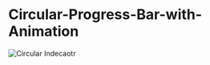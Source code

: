 # Circular-Progress-Bar-with-Animation



![Circular Indecaotr](https://user-images.githubusercontent.com/48160574/133973591-3b57e96f-337f-497d-a889-67015c97ebc3.gif)
